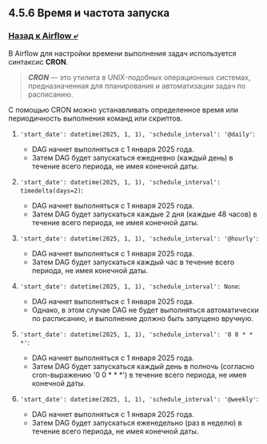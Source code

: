 ## 4.5.6 Время и частота запуска

### [Назад к Airflow ⤶](/data/Module4/data/airflow.md)

В Airflow для настройки времени выполнения задач используется синтаксис **CRON**.

> ***CRON*** — это утилита в UNIX-подобных операционных системах, предназначенная для планирования и автоматизации 
> задач по расписанию.

С помощью CRON можно устанавливать определенное время или периодичность выполнения команд или скриптов.  

1. `'start_date': datetime(2025, 1, 1), 'schedule_interval': '@daily'`:  
   - DAG начнет выполняться с 1 января 2025 года.  
   - Затем DAG будет запускаться ежедневно (каждый день) в течение всего периода, не имея конечной даты.  

2. `'start_date': datetime(2025, 1, 1), 'schedule_interval': timedelta(days=2)`:  
   - DAG начнет выполняться с 1 января 2025 года.  
   - Затем DAG будет запускаться каждые 2 дня (каждые 48 часов) в течение всего периода, не имея конечной даты.  

3. `'start_date': datetime(2025, 1, 1), 'schedule_interval': '@hourly'`:  
   - DAG начнет выполняться с 1 января 2025 года.  
   - Затем DAG будет запускаться каждый час в течение всего периода, не имея конечной даты.  
   
4. `'start_date': datetime(2025, 1, 1), 'schedule_interval': None`:  
   - DAG начнет выполняться с 1 января 2025 года.  
   - Однако, в этом случае DAG не будет выполняться автоматически по расписанию, и выполнение должно быть запущено вручную.  
   
5. `'start_date': datetime(2025, 1, 1), 'schedule_interval': '0 0 * * *'`:  
   - DAG начнет выполняться с 1 января 2025 года.  
   - Затем DAG будет запускаться каждый день в полночь (согласно cron-выражению '0 0 * * *') в течение всего периода, 
не имея конечной даты.  
   
6. `'start_date': datetime(2025, 1, 1), 'schedule_interval': '@weekly'`:   
   - DAG начнет выполняться с 1 января 2025 года.  
   - Затем DAG будет запускаться еженедельно (раз в неделю) в течение всего периода, не имея конечной даты.  